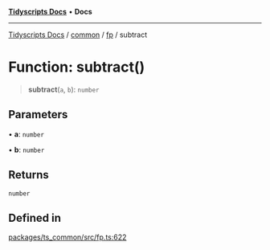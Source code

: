 [**Tidyscripts Docs**](../../../../../README.md) • **Docs**

***

[Tidyscripts Docs](../../../../../globals.md) / [common](../../../README.md) / [fp](../README.md) / subtract

# Function: subtract()

> **subtract**(`a`, `b`): `number`

## Parameters

• **a**: `number`

• **b**: `number`

## Returns

`number`

## Defined in

[packages/ts\_common/src/fp.ts:622](https://github.com/sheunaluko/tidyscripts/blob/master/packages/ts_common/src/fp.ts#L622)
